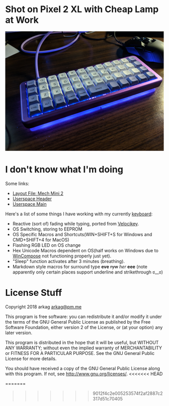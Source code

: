 # Shot on Pixel 2 XL with Cheap Lamp at Work

![mmm, tasty](mechmini2.jpg)

# I don't know what I'm doing

Some links:
* [Layout File: Mech Mini 2](layout_mm2)
* [Userspace Header](arkag_h)
* [Userspace Main](arkag_c)

Here's a list of some things I have working with my currently [keyboard](mm2_home):

* Reactive (sort of) fading while typing, ported from [Velocikey](https://github.com/qmk/qmk_firmware/pull/3754).
* OS Switching, storing to EEPROM
* OS Specific Macros and Shortcuts(WIN+SHIFT+S for Windows and CMD+SHIFT+4 for MacOS)
* Flashing RGB LED on OS change
* Hex Unicode Macros dependent on OS(half works on Windows due to [WinCompose](https://github.com/SamHocevar/wincompose) not functioning properly just yet).
* "Sleep" function activates after 3 minutes (breathing).
* Markdown style macros for surround type __eve__ ~~ryw~~ *her* **eee** (note apparently only certain places support underline and strikethrough ಠ__ಠ)

# License Stuff

Copyright 2018 arkag arkag@pm.me

This program is free software: you can redistribute it and/or modify
it under the terms of the GNU General Public License as published by
the Free Software Foundation, either version 2 of the License, or
(at your option) any later version.

This program is distributed in the hope that it will be useful,
but WITHOUT ANY WARRANTY; without even the implied warranty of
MERCHANTABILITY or FITNESS FOR A PARTICULAR PURPOSE.  See the
GNU General Public License for more details.

You should have received a copy of the GNU General Public License
along with this program.  If not, see <http://www.gnu.org/licenses/>.
<<<<<<< HEAD

[arkag_c]:    /users/arkag/arkag.c
[arkag_h]:    /users/arkag/arkag.h
[layout_mm2]: /keyboards/mechmini/v2/keymaps/arkag/keymap.c
[mm2_home]:   https://cartel.ltd/projects/mechmini2/
=======
>>>>>>> 9012f4c2e005253574f2af2887c2317d51c70405

